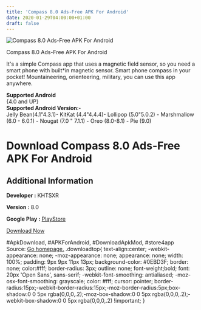 ```yaml
---
title: 'Compass 8.0 Ads-Free APK For Android'
date: 2020-01-29T04:00:00+01:00
draft: false
---
```


![Compass 8.0 Ads-Free APK For Android](https://i2.wp.com/apkhome.net/wp-content/uploads/2020/01/Compass-8.0-Ads-Free.png "Compass 8.0 Ads-Free APK For Android")

  

Compass 8.0 Ads-Free APK For Android

It's a simple Compass app that uses a magnetic field sensor, so you need a smart phone with built\*in magnetic sensor. Smart phone compass in your pocket! Mountaineering, orienteering, military, you can use this app anywhere.

**Supported Android**  
{4.0 and UP}  
**Supported Android Version**:-  
Jelly Bean(4.1"4.3.1)- KitKat (4.4"4.4.4)- Lollipop (5.0"5.0.2) - Marshmallow (6.0 - 6.0.1) - Nougat (7.0 " 7.1.1) - Oreo (8.0-8.1) - Pie (9.0)

Download Compass 8.0 Ads-Free APK For Android
=============================================

Additional Information
----------------------

**Developer :** KHTSXR

**Version :** 8.0

**Google Play :** [PlayStore](https://play.google.com/store/apps/details?id=oops.simplecompass)

  

[Download Now](https://store4app.co/post/compass-8-0-ads-free-apk-for-android_1580234872)

  
#ApkDownload, #APKForAndroid, #DownloadApkMod, #store4app  
Source: [Go homepage.](https://store4app.co/post/compass-8-0-ads-free-apk-for-android_1580234872) .downloadtop{ text-align:center; -webkit-appearance: none; -moz-appearance: none; appearance: none; width: 100%; padding: 9px 9px 11px 13px; background-color: #0EBD3F; border: none; color:#fff; border-radius: 3px; outline: none; font-weight;bold; font: 20px 'Open Sans', sans-serif; -webkit-font-smoothing: antialiased; -moz-osx-font-smoothing: grayscale; color: #fff; cursor: pointer; border-radius:15px;-webkit-border-radius:15px;-moz-border-radius:5px;box-shadow:0 0 5px rgba(0,0,0,.2);-moz-box-shadow:0 0 5px rgba(0,0,0,.2);-webkit-box-shadow:0 0 5px rgba(0,0,0,.2) !important; }